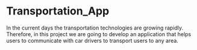 # Transportation_App
In the current days the transportation technologies are growing rapidly. Therefore, in this project we are going to develop an application that helps users to communicate with car drivers to transport users to any area.
